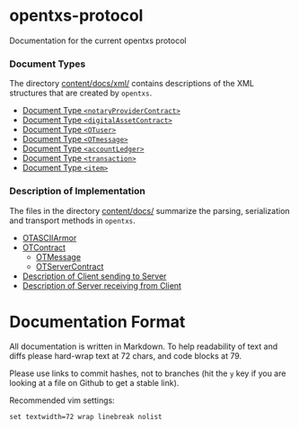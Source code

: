 # opentxs-protocol

Documentation for the current opentxs protocol

### Document Types

The directory [content/docs/xml/](content/docs/xml/) contains descriptions of
the XML structures that are created by `opentxs`.

* [Document Type `<notaryProviderContract>`](content/docs/xml/notaryProviderContract.md)
* [Document Type `<digitalAssetContract>`](content/docs/xml/digitalAssetContract.md)
* [Document Type `<OTuser>`](content/docs/xml/notaryProviderContract.md)
* [Document Type `<OTmessage>`](content/docs/xml/OTmessage.md)
* [Document Type `<accountLedger>`](content/docs/xml/accountLedger.md)
* [Document Type `<transaction>`](content/docs/xml/transaction.md)
* [Document Type `<item>`](content/docs/xml/item.md)


### Description of Implementation

The files in the directory [content/docs/](content/docs/) summarize the
parsing, serialization and transport methods in `opentxs`.

* [OTASCIIArmor](content/docs/OTASCIIArmor.md)
* [OTContract](content/docs/OTContract.md)
  * [OTMessage](content/docs/OTMessage.md)
  * [OTServerContract](content/docs/OTServerContract.md)
* [Description of Client sending to Server](content/docs/transport_client_sending.md)
* [Description of Server receiving from Client](content/docs/transport_server_receiving.md)


# Documentation Format

All documentation is written in Markdown. To help readability of text and diffs
please hard-wrap text at 72 chars, and code blocks at 79.

Please use links to commit hashes, not to branches (hit the `y` key if you are
looking at a file on Github to get a stable link).


Recommended vim settings:
```
set textwidth=72 wrap linebreak nolist
```
